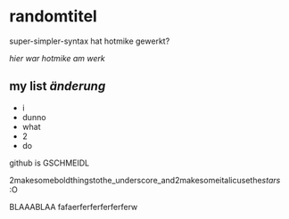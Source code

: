 randomtitel
===========
super-simpler-syntax hat hotmike gewerkt?

*hier war hotmike am werk*
## my list *änderung*


- i
- dunno
- what
- 2
- do

github is GSCHMEIDL

2makesomeboldthingstothe_underscore_and2makesomeitalicusethe*stars* :O


BLAAABLAA
fafaerferferferferferw
